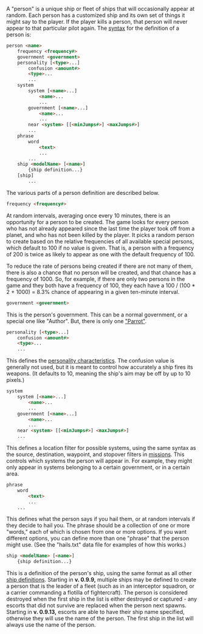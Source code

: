 A "person" is a unique ship or fleet of ships that will occasionally appear at random. Each person has a customized ship and its own set of things it might say to the player. If the player kills a person, that person will never appear to that particular pilot again. The [syntax](https://github.com/endless-sky/endless-sky/wiki/DataFormat#grammar-specifications) for the definition of a person is:

```html
person <name>
	frequency <frequency#>
	government <government>
	personality [<type>...]
		confusion <amount#>
		<type>...
		...
	system
		system [<name>...]
			<name>...
			...
		government [<name>...]
			<name>...
			...
		near <system> [[<minJumps#>] <maxJumps#>]
		...
	phrase
		word
			<text>
			...
		...
	ship <modelName> [<name>]
		{ship definition...}
	[ship]
		...
```

The various parts of a person definition are described below.

```html
frequency <frequency#>
```

At random intervals, averaging once every 10 minutes, there is an opportunity for a person to be created. The game looks for every person who has not already appeared since the last time the player took off from a planet, and who has not been killed by the player. It picks a random person to create based on the relative frequencies of all available special persons, which default to 100 if no value is given. That is, a person with a frequency of 200 is twice as likely to appear as one with the default frequency of 100.

To reduce the rate of persons being created if there are not many of them, there is also a chance that no person will be created, and that chance has a frequency of 1000. So, for example, if there are only two persons in the game and they both have a frequency of 100, they each have a 100 / (100 * 2 + 1000) = 8.3% chance of appearing in a given ten-minute interval.

```html
government <government>
```

This is the person's government. This can be a normal government, or a special one like "Author". But, there is only one ["Parrot"](https://evn.wikia.com/wiki/Hector).

```html
personality [<type>...]
	confusion <amount#>
	<type>...
	...
```

This defines the [personality characteristics](ShipPersonalities). The confusion value is generally not used, but it is meant to control how accurately a ship fires its weapons. (It defaults to 10, meaning the ship's aim may be off by up to 10 pixels.)

```html
system
	system [<name>...]
		<name>...
		...
	government [<name>...]
		<name>...
		...
	near <system> [[<minJumps#>] <maxJumps#>]
	...
```

This defines a location filter for possible systems, using the same syntax as the source, destination, waypoint, and stopover filters in [missions](https://github.com/endless-sky/endless-sky/wiki/CreatingMissions#filters). This controls which systems the person will appear in. For example, they might only appear in systems belonging to a certain government, or in a certain area.

```html
phrase
	word
		<text>
		...
	...
```

This defines what the person says if you hail them, or at random intervals if they decide to hail you. The phrase should be a collection of one or more "words," each of which is chosen from one or more options. If you want different options, you can define more than one "phrase" that the person might use. (See the "hails.txt" data file for examples of how this works.)

```html
ship <modelName> [<name>]
	{ship definition...}
```

This is a definition of the person's ship, using the same format as all other [ship definitions](CreatingShips). Starting in **v. 0.9.9,** multiple ships may be defined to create a person that is the leader of a fleet (such as in an interceptor squadron, or a carrier commanding a flotilla of fightercraft). The person is considered destroyed when the first ship in the list is either destroyed or captured - any escorts that did not survive are replaced when the person next spawns. Starting in **v. 0.9.13,** escorts are able to have their ship name specified, otherwise they will use the name of the person. The first ship in the list will always use the name of the person.